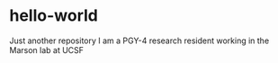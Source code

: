 # hello-world
Just another repository
I am a PGY-4 research resident working in the Marson lab at UCSF
